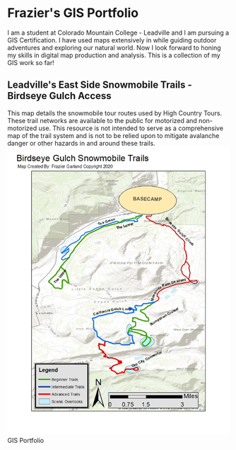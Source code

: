 # Frazier's GIS Portfolio
I am a student at Colorado Mountain College - Leadville and I am pursuing a GIS Certification. I have used maps extensively in while guiding outdoor adventures and exploring our natural world. Now I look forward to honing my skills in digital map production and analysis. This is a collection of my GIS work so far!

## Leadville's East Side Snowmobile Trails - Birdseye Gulch Access
This map details the snowmobile tour routes used by High Country Tours. These trail networks are available to the public for motorized and non-motorized use. This resource is not intended to serve as a comprehensive map of the trail system and is not to be relied upon to mitigate avalanche danger or other hazards in and around these trails.
![Birdseye Gulch](BirdseyeGulchSBTrails.jpg)
GIS Portfolio

